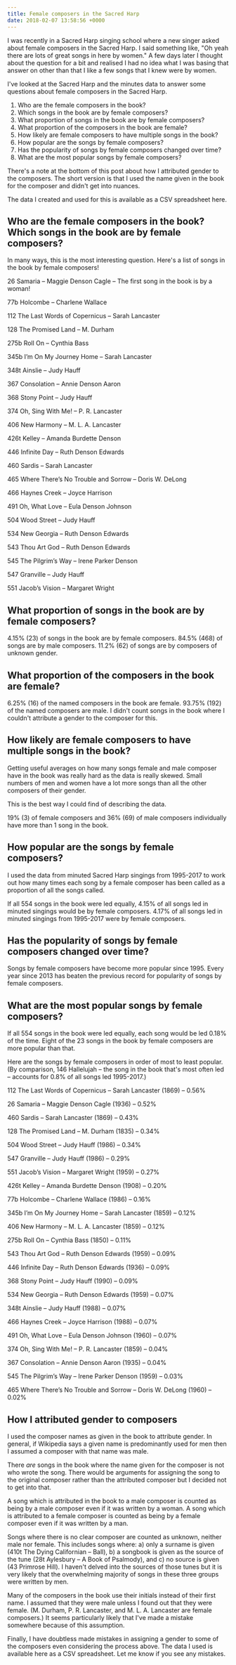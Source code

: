 ```yaml
---
title: Female composers in the Sacred Harp
date: 2018-02-07 13:58:56 +0000
---
```

I was recently in a Sacred Harp singing school where a new singer asked about female composers in the Sacred Harp. I said something like, "Oh yeah there are lots of great songs in here by women." A few days later I thought about the question for a bit and realised I had no idea what I was basing that answer on other than that I like a few songs that I knew were by women.

I've looked at the Sacred Harp and the minutes data to answer some questions about female composers in the Sacred Harp.

1. Who are the female composers in the book?
1. Which songs in the book are by female composers?
1. What proportion of songs in the book are by female composers?
1. What proportion of the composers in the book are female?
1. How likely are female composers to have multiple songs in the book?
1. How popular are the songs by female composers?
1. Has the popularity of songs by female composers changed over time?
1. What are the most popular songs by female composers?

There's a note at the bottom of this post about how I attributed gender to the composers. The short version is that I used the name given in the book for the composer and didn't get into nuances.

The data I created and used for this is available as a CSV spreadsheet here.

## Who are the female composers in the book? Which songs in the book are by female composers?

In many ways, this is the most interesting question. Here's a list of songs in the book by female composers!

26 Samaria – Maggie Denson Cagle – The first song in the book is by a woman!

77b Holcombe – Charlene Wallace

112 The Last Words of Copernicus – Sarah Lancaster

128 The Promised Land – M. Durham

275b Roll On – Cynthia Bass

345b I’m On My Journey Home – Sarah Lancaster

348t Ainslie – Judy Hauff

367 Consolation – Annie Denson Aaron

368 Stony Point – Judy Hauff

374 Oh, Sing With Me! – P. R. Lancaster

406 New Harmony – M. L. A. Lancaster

426t Kelley – Amanda Burdette Denson

446 Infinite Day – Ruth Denson Edwards

460 Sardis – Sarah Lancaster

465 Where There’s No Trouble and Sorrow – 
Doris W. DeLong

466 Haynes Creek – Joyce Harrison

491 Oh, What Love – Eula Denson Johnson

504 Wood Street – Judy Hauff

534 New Georgia – Ruth Denson Edwards

543 Thou Art God – Ruth Denson Edwards

545 The Pilgrim’s Way – Irene Parker Denson

547 Granville – Judy Hauff

551 Jacob’s Vision – Margaret Wright

## What proportion of songs in the book are by female composers?

4.15% (23) of songs in the book are by female composers. 84.5% (468) of songs are by male composers. 11.2% (62) of songs are by composers of unknown gender.

## What proportion of the composers in the book are female?

6.25% (16) of the named composers in the book are female. 93.75% (192) of the named composers are male. I didn't count songs in the book where I couldn't attribute a gender to the composer for this. 

## How likely are female composers to have multiple songs in the book?

Getting useful averages on how many songs female and male composer have in the book was really hard as the data is really skewed. Small numbers of men and women have a lot more songs than all the other composers of their gender.

This is the best way I could find of describing the data.

19% (3) of female composers and 36% (69) of male composers individually have more than 1 song in the book.

## How popular are the songs by female composers?

I used the data from minuted Sacred Harp singings from 1995-2017 to work out how many times each song by a female composer has been called as a proportion of all the songs called.

If all 554 songs in the book were led equally, 4.15% of all songs led in minuted singings would be by female composers. 4.17% of all songs led in minuted singings from 1995-2017 were by female composers.

## Has the popularity of songs by female composers changed over time?

Songs by female composers have become more popular since 1995. Every year since 2013 has beaten the previous record for popularity of songs by female composers.

## What are the most popular songs by female composers?

If all 554 songs in the book were led equally, each song would be led 0.18% of the time. Eight of the 23 songs in the book by female composers are more popular than that.

Here are the songs by female composers in order of most to least popular. (By comparison, 146 Hallelujah – the song in the book that's most often led – accounts for 0.8% of all songs led 1995-2017.)

112 The Last Words of Copernicus – Sarah Lancaster (1869) – 0.56%

26 Samaria – Maggie Denson Cagle (1936) – 0.52%

460 Sardis – Sarah Lancaster (1869) – 0.43%

128 The Promised Land – M. Durham (1835) – 0.34%

504 Wood Street – Judy Hauff (1986) – 0.34%

547 Granville – Judy Hauff (1986) – 0.29%

551 Jacob’s Vision – Margaret Wright (1959) – 0.27%

426t Kelley – Amanda Burdette Denson (1908) – 0.20%

77b Holcombe – Charlene Wallace (1986) – 0.16%

345b I’m On My Journey Home – Sarah Lancaster (1859) – 0.12%

406 New Harmony – M. L. A. Lancaster (1859) – 0.12%

275b Roll On – Cynthia Bass (1850) – 0.11%

543 Thou Art God – Ruth Denson Edwards (1959) – 0.09%

446 Infinite Day – Ruth Denson Edwards (1936) – 0.09%

368 Stony Point – Judy Hauff (1990) – 0.09%

534 New Georgia – Ruth Denson Edwards (1959) – 0.07%

348t Ainslie – Judy Hauff (1988) – 0.07%

466 Haynes Creek – Joyce Harrison (1988) – 0.07%

491 Oh, What Love – Eula Denson Johnson (1960) – 0.07%

374 Oh, Sing With Me! – P. R. Lancaster (1859) – 0.04%

367 Consolation – Annie Denson Aaron (1935) – 0.04%

545 The Pilgrim’s Way – Irene Parker Denson (1959) – 0.03%

465 Where There’s No Trouble and Sorrow – 
Doris W. DeLong (1960) – 0.02%


## How I attributed gender to composers

I used the composer names as given in the book to attribute gender. In general, if Wikipedia says a given name is predominantly used for men then I assumed a composer with that name was male.

There *are* songs in the book where the name given for the composer is not who wrote the song. There would be arguments for assigning the song to the original composer rather than the attributed composer but I decided not to get into that.

A song which is attributed in the book to a male composer is counted as being by a male composer even if it was written by a woman. A song which is attributed to a female composer is counted as being by a female composer even if it was written by a man. 

Songs where there is no clear composer are counted as unknown, neither male nor female. This includes songs where: a) only a surname is given (410t The Dying Californian – Ball), b) a songbook is given as the source of the tune (28t Aylesbury – A Book of Psalmody), and c) no source is given (43 Primrose Hill). I haven't delved into the sources of those tunes but it is very likely that the overwhelming majority of songs in these three groups were written by men.

Many of the composers in the book use their initials instead of their first name. I assumed that they were male unless I found out that they were female. (M. Durham, P. R. Lancaster, and M. L. A. Lancaster are female composers.) It seems particularly likely that I've made a mistake somewhere because of this assumption.

Finally, I have doubtless made mistakes in assigning a gender to some of the composers even considering the process above. The data I used is available here as a CSV spreadsheet. Let me know if you see any mistakes.
